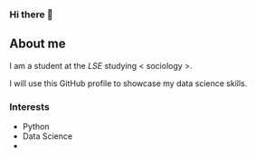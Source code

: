 ### Hi there 👋


## About me

I am a student at the _LSE_ studying < sociology >.

I will use this GitHub profile to showcase my data science skills.

### Interests

- Python 
- Data Science
- <scolling on social mediea >
  
